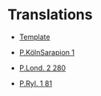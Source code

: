 # Translations

- [Template](https://github.com/jcowey/translations/blob/main/template.md)

- [P.KölnSarapion 1]()
- [P.Lond. 2 280](https://github.com/jcowey/translations/blob/main/pLond_2_280.md)
- [P.Ryl. 1 81](https://github.com/jcowey/translations/blob/main/pRyl_1_81.md)
